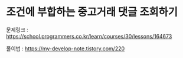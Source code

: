 # 조건에 부합하는 중고거래 댓글 조회하기

문제링크 : https://school.programmers.co.kr/learn/courses/30/lessons/164673

풀이법 : https://my-develop-note.tistory.com/220